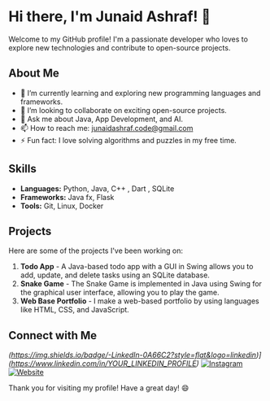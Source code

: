 # Hi there, I'm Junaid Ashraf! 👋

Welcome to my GitHub profile! I'm a passionate developer who loves to explore new technologies and contribute to open-source projects.

## About Me

- 🌱 I’m currently learning and exploring new programming languages and frameworks.
- 👯 I’m looking to collaborate on exciting open-source projects.
- 💬 Ask me about Java, App Development, and AI.
- 📫 How to reach me: junaidashraf.code@gmail.com
- ⚡ Fun fact: I love solving algorithms and puzzles in my free time.

## Skills

- **Languages:** Python, Java, C++ , Dart , SQLite
- **Frameworks:** Java fx, Flask  
- **Tools:** Git, Linux, Docker

## Projects

Here are some of the projects I've been working on:

1. **Todo App** - A Java-based todo app with a GUI in Swing allows you to add, update, and delete tasks using an SQLite database.
2. **Snake Game** - The Snake Game is implemented in Java using Swing for the graphical user interface, allowing you to play the game.
3. **Web Base Portfolio** - I make a web-based portfolio by using languages like HTML, CSS, and JavaScript.

## Connect with Me
<i class="devicon-linkedin-plain colored">(https://img.shields.io/badge/-LinkedIn-0A66C2?style=flat&logo=linkedin)](https://www.linkedin.com/in/YOUR_LINKEDIN_PROFILE)  </i>
[![Instagram](https://img.shields.io/badge/-Instagram-E4405F?style=flat&logo=instagram)](https://www.instagram.com/YOUR_INSTAGRAM_PROFILE)  
[![Website](https://img.shields.io/badge/-Website-FF9900?style=flat&logo=google-chrome)](https://YOUR_WEBSITE_URL)  



Thank you for visiting my profile! Have a great day! 😄
